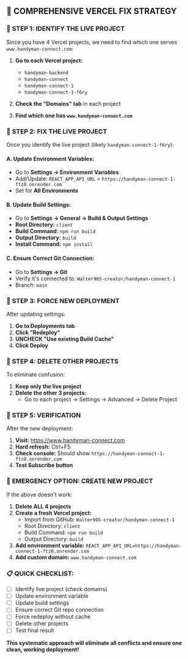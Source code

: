 ## 🔧 **COMPREHENSIVE VERCEL FIX STRATEGY**

### 🎯 **STEP 1: IDENTIFY THE LIVE PROJECT**

Since you have 4 Vercel projects, we need to find which one serves `www.handyman-connect.com`:

1. **Go to each Vercel project:**
   - `handyman-backend`
   - `handyman-connect` 
   - `handyman-connect-1`
   - `handyman-connect-1-f6ry`

2. **Check the "Domains" tab** in each project
3. **Find which one has `www.handyman-connect.com`**

### 🎯 **STEP 2: FIX THE LIVE PROJECT**

Once you identify the live project (likely `handyman-connect-1-f6ry`):

#### **A. Update Environment Variables:**
- Go to **Settings → Environment Variables**
- Add/Update: `REACT_APP_API_URL` = `https://handyman-connect-1-ftz8.onrender.com`
- Set for **All Environments**

#### **B. Update Build Settings:**
- Go to **Settings → General → Build & Output Settings**
- **Root Directory:** `client`
- **Build Command:** `npm run build`  
- **Output Directory:** `build`
- **Install Command:** `npm install`

#### **C. Ensure Correct Git Connection:**
- Go to **Settings → Git**
- Verify it's connected to: `Walter905-creator/handyman-connect-1`
- Branch: `main`

### 🎯 **STEP 3: FORCE NEW DEPLOYMENT**

After updating settings:
1. **Go to Deployments tab**
2. **Click "Redeploy"** 
3. **UNCHECK "Use existing Build Cache"**
4. **Click Deploy**

### 🎯 **STEP 4: DELETE OTHER PROJECTS**

To eliminate confusion:
1. **Keep only the live project**
2. **Delete the other 3 projects:**
   - Go to each project → Settings → Advanced → Delete Project

### 🎯 **STEP 5: VERIFICATION**

After the new deployment:
1. **Visit:** https://www.handyman-connect.com
2. **Hard refresh:** Ctrl+F5
3. **Check console:** Should show `https://handyman-connect-1-ftz8.onrender.com`
4. **Test Subscribe button**

### 🚨 **EMERGENCY OPTION: CREATE NEW PROJECT**

If the above doesn't work:

1. **Delete ALL 4 projects**
2. **Create a fresh Vercel project:**
   - Import from GitHub: `Walter905-creator/handyman-connect-1`
   - Root Directory: `client`
   - Build Command: `npm run build`
   - Output Directory: `build`
3. **Add environment variable:** `REACT_APP_API_URL=https://handyman-connect-1-ftz8.onrender.com`
4. **Add custom domain:** `www.handyman-connect.com`

### 📋 **QUICK CHECKLIST:**

- [ ] Identify live project (check domains)
- [ ] Update environment variable
- [ ] Update build settings  
- [ ] Ensure correct Git repo connection
- [ ] Force redeploy without cache
- [ ] Delete other projects
- [ ] Test final result

**This systematic approach will eliminate all conflicts and ensure one clean, working deployment!**
